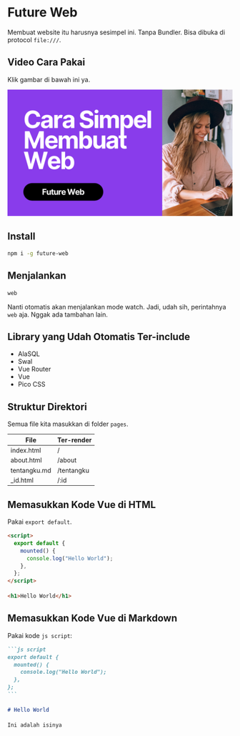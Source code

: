 # Future Web

Membuat website itu harusnya sesimpel ini. Tanpa Bundler. Bisa dibuka di protocol `file:///`.

## Video Cara Pakai

Klik gambar di bawah ini ya.

[![Video](./aset/cover-youtube.png)](https://youtu.be/sIOGCxSFQrE)

## Install

```bash
npm i -g future-web
```

## Menjalankan

```bash
web
```

Nanti otomatis akan menjalankan mode watch. Jadi, udah sih, perintahnya `web` aja. Nggak ada tambahan lain.

## Library yang Udah Otomatis Ter-include

- AlaSQL
- Swal
- Vue Router
- Vue
- Pico CSS

## Struktur Direktori

Semua file kita masukkan di folder `pages`.

| File         | Ter-render |
| ------------ | ---------- |
| index.html   | /          |
| about.html   | /about     |
| tentangku.md | /tentangku |
| \_id.html    | /:id       |

## Memasukkan Kode Vue di HTML

Pakai `export default`.

```html
<script>
  export default {
    mounted() {
      console.log("Hello World");
    },
  };
</script>

<h1>Hello World</h1>
```

## Memasukkan Kode Vue di Markdown

Pakai kode `js script`:

````markdown
```js script
export default {
  mounted() {
    console.log("Hello World");
  },
};
```

# Hello World

Ini adalah isinya
````
